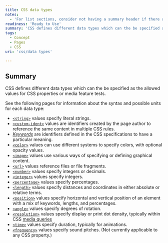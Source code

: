 ```yaml
---
title: CSS data types
notes:
  - 'For list sections, consider not having a summary header if there are no other sections.'
readiness: 'Ready to Use'
summary: 'CSS defines different data types which can the be specified as the allowed values for CSS properties or media feature tests.'
tags:
  - Concept
  - Pages
  - CSS
uri: 'css/data types'

---
```

## <span>Summary</span>

CSS defines different data types which can the be specified as the allowed values for CSS properties or media feature tests.

 See the following pages for information about the syntax and possible units for each data type:

-   [`<string>`](/css/data_types/string) values specify literal strings.
-   [`<custom-ident>`](/css/data_types/custom_ident) values are identifiers created by the page author to reference the same content in multiple CSS rules.
-   [*Keywords*](/css/data_types/keyword) are identifiers defined in the CSS specifications to have a particular meaning.
-   [`<color>`](/css/data_types/color) values can use different systems to specify colors, with optional opacity values.
-   [`<image>`](/css/data_types/image) values use various ways of specifying or defining graphical content.
-   [`<url>`](/css/data_types/url) values reference files or file fragments.
-   [`<number>`](/css/data_types/number) values specify integers or decimals.
-   [`<integer>`](/css/data_types/integer) values specify integers.
-   [`<percentage>`](/css/data_types/percentage) values specify percentages.
-   [`<length>`](/css/data_types/length) values specify distances and coordinates in either absolute or relative terms.
-   [`<position>`](/css/data_types/position) values specify horizontal and vertical position of an element with a mix of keywords, lengths, and percentages.
-   [`<angle>`](/css/data_types/angle) values specify degrees of rotation.
-   [`<resolution>`](/css/data_types/resolution) values specify display or print dot density, typically within CSS [media queries](/css/mediaqueries)
-   [`<time>`](/css/data_types/time) values specify duration, typically for animations.
-   [`<frequency>`](/css/data_types/frequency) values specify sound pitches. (Not currently applicable to any CSS property.)
